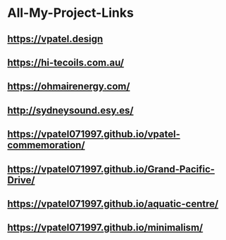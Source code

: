 # All-My-Project-Links

## https://vpatel.design

## https://hi-tecoils.com.au/

## https://ohmairenergy.com/

## http://sydneysound.esy.es/

## https://vpatel071997.github.io/vpatel-commemoration/

## https://vpatel071997.github.io/Grand-Pacific-Drive/

## https://vpatel071997.github.io/aquatic-centre/

## https://vpatel071997.github.io/minimalism/

